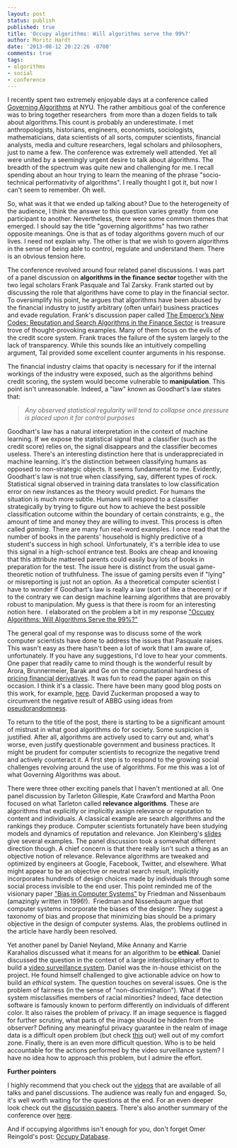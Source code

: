 ```yaml
---
layout: post
status: publish
published: true
title: 'Occupy algorithms: Will algorithms serve the 99%?'
author: Moritz Hardt
date: '2013-08-12 20:22:26 -0700'
comments: true
tags:
- algorithms
- social
- conference
---
```

<p>I recently spent two extremely enjoyable days at a conference called <a href="http://governingalgorithms.org/">Governing Algorithms</a> at NYU. The rather ambitious goal of the conference was to bring together researchers  from more than a dozen fields to talk about algorithms.This count is probably an underestimate. I met anthropologists, historians, engineers, economists, sociologists, mathematicians, data scientists of all sorts, computer scientists, financial analysts, media and culture researchers, legal scholars and philosophers, just to name a few. The conference was extremely well attended. Yet all were united by a seemingly urgent desire to talk about algorithms. The breadth of the spectrum was quite new and challenging for me. I recall spending about an hour trying to learn the meaning of the phrase "socio-technical performativity of algorithms". I really thought I got it, but now I can't seem to remember. Oh well.</p>
<p>So, what was it that we ended up talking about? Due to the heterogeneity of the audience, I think the answer to this question varies greatly  from one participant to another. Nevertheless, there were some common themes that emerged. I should say the title "governing algorithms" has two rather opposite meanings. One is that as of today algorithms govern much of our lives. I need not explain why. The other is that we wish to govern algorithms in the sense of being able to control, regulate and understand them. There is an obvious tension here.</p>
<p>The conference revolved around four related panel discussions. I was part of a panel discussion on <strong>algorithms in the finance sector</strong> together with the two legal scholars Frank Pasquale and Tal Zarsky. Frank started out by discussing the role that algorithms have come to play in the financial sector. To oversimplify his point, he argues that algorithms have been abused by the financial industry to justify arbitrary (often unfair) business practices and evade regulation. Frank's discussion paper called <a href="http://governingalgorithms.org/wp-content/uploads/2013/05/2-paper-pasquale.pdf" target="_blank">The Emperor’s New Codes: Reputation and Search Algorithms in the Finance Sector</a> is treasure trove of thought-provoking examples. Many of them focus on the evils of the credit score system. Frank traces the failure of the system largely to the lack of transparency. While this sounds like an intuitively compelling argument, Tal provided some excellent counter arguments in his response.</p>
<p>The financial industry claims that opacity is necessary for if the internal workings of the industry were exposed, such as the algorithms behind credit scoring, the system would become vulnerable to <strong>manipulation</strong>. This point isn't unreasonable. Indeed, a "law" known as Goodhart's law states that:</p>
<blockquote><p><i>Any observed statistical regularity will tend to collapse once pressure is placed upon it for control purposes</i></p></blockquote>
<p>Goodhart's law has a natural interpretation in the context of machine learning. If we expose the statistical signal that  a classifier (such as the credit score) relies on, the signal disappears and the classifier becomes useless. There's an interesting distinction here that is underappreciated in machine learning. It's the distinction between classifying humans as opposed to non-strategic objects. It seems fundamental to me. Evidently, Goodhart's law is not true when classifying, say, different types of rock. Statistical signal observed in training data translates to low classification error on new instances as the theory would predict. For humans the situation is much more subtle. Humans will respond to a classifier strategically by trying to figure out how to achieve the best possible classification outcome within the boundary of certain constraints, e.g., the amount of time and money they are willing to invest. This process is often called <em>gaming</em>. There are many fun real-word examples. I once read that the number of books in the parents' household is highly predictive of a student's success in high school. Unfortunately, it's a terrible idea to use this signal in a high-school entrance test. Books are cheap and knowing that this attribute mattered parents could easily buy lots of books in preparation for the test. The issue here is distinct from the usual game-theoretic notion of truthfulness. The issue of gaming persits even if "lying" or misreporting is just not an option. As a theoretical computer scientist I have to wonder if Goodhart's law is really a law (sort of like a theorem) or if to the contrary we can design machine learning algorithms that are provably robust to manipulation. My guess is that there is room for an interesting notion here.  I elaborated on the problem a bit in my response <a href="http://governingalgorithms.org/wp-content/uploads/2013/05/2-response-hardt.pdf">"Occupy Algorithms: Will Algorithms Serve the 99%?"</a></p>
<p>The general goal of my response was to discuss some of the work computer scientists have done to address the issues that Pasquale raises. This wasn't easy as there hasn't been a lot of work that I am aware of, unfortunately. If you have any suggestions, I'd love to hear your comments. One paper that readily came to mind though is the wonderful result by Arora, Brunnermeier, Barak and Ge on the computational hardness of <a href="http://www.cs.princeton.edu/~rongge/derivative.pdf">pricing financial derivatives</a>. It was fun to read the paper again on this occasion. I think it's a classic. There have been many good blog posts on this work, for example, <a href="https://freedom-to-tinker.com/blog/appel/intractability-financial-derivatives/">here</a>. David Zuckerman proposed a way to circumvent the negative result of ABBG using ideas from <a href="http://www.cs.utexas.edu/~diz/pubs/derivative.pdf">pseudorandomness</a>.</p>
<p>To return to the title of the post, there is starting to be a significant amount of mistrust in what good algorithms do for society. Some suspicion is justified. After all, algorithms are actively used to carry out and, what's worse, even justify questionable government and business practices. It might be prudent for computer scientists to recognize the negative trend and actively counteract it. A first step is to respond to the growing social challenges revolving around the use of algorithms. For me this was a lot of what Governing Algorithms was about.</p>
<p>There were three other exciting panels that I haven't mentioned at all. One panel discussion by Tarleton Gillespie, Kate Crawford and Martha Poon focused on what Tarleton called <strong>relevance algorithms</strong>. These are algorithms that explicitly or implicitly assign relevance or reputation to content and individuals. A classical example are search algorithms and the rankings they produce. Computer scientists fortunately have been studying models and dynamics of reputation and relevance. Jon Kleinberg's <a href="http://www.stanford.edu/class/ee380/Abstracts/110216-slides.pdf">slides</a> give several examples. The panel discussion took a somewhat different direction though. A chief concern is that there really isn't such a thing as an objective notion of relevance. Relevance algorithms are tweaked and optimized by engineers at Google, Facebook, Twitter, and elsewhere. What might appear to be an objective or neutral search result, implicitly incorporates hundreds of design choices made by individuals through some social process invisible to the end user. This point reminded me of the visionary paper <a href="http://vsdesign.org/publications/pdf/64_friedman.pdf">"Bias in Computer Systems"</a> by Friedman and Nissenbaum (amazingly written in 1996!).  Friedman and Nissenbaum argue that computer systems incorporate the biases of the designer. They suggest a taxonomy of bias and propose that minimizing bias should be a primary objective in the design of computer systems. Alas, the problems outlined in the article have hardly been resolved.</p>
<p>Yet another panel by Daniel Neyland, Mike Annany and Karrie Karahalios discussed what it means for an algorithm to be <strong>ethical</strong>. Daniel discussed the question in the context of a large interdisciplinary effort to build a <a href="http://www.addpriv.eu/">video surveillance system</a>. Daniel was the in-house ethicist on the project. He found himself challenged to give actionable advice on how to build an <em>ethical</em> system. The question touches on several issues. One is the problem of fairness (in the sense of "non-discrimination"). What if the system misclassifies members of racial minorities? Indeed, face detection software is famously known to perform differently on individuals of different color. It also raises the problem of privacy. If an image sequence is flagged for further scrutiny, what parts of the image should be hidden from the observer? Defining any meaningful privacy guarantee in the realm of image data is a difficult open problem (but check <a href="https://www.cs.utexas.edu/~shmat/shmat_oak13darkly.pdf">this</a> out) well out of my comfort zone. Finally, there is an even more difficult question. Who is to be held accountable for the actions performed by the video surveillance system? I have no idea how to approach this problem, but I admire the effort.</p>
<p><strong>Further pointers</strong></p>
<p>I highly recommend that you check out the <a href="http://vimeo.com/channels/551921">videos</a> that are available of all talks and panel discussions. The audience was really fun and engaged. So, it's well worth waiting for the questions at the end. For an even deeper look check out the <a href="http://governingalgorithms.org/resources/discussion-papers/">discussion papers</a>. There's also another summary of the conference over <a href="http://policyreview.info/articles/analysis/governance-algorithms">here</a>.</p>
<p>And if occupying algorithms isn't enough for you, don't forget Omer Reingold's post: <a href="http://windowsontheory.org/2012/02/28/occupy-database-privacy-is-a-social-choice/">Occupy Database</a>.</p>
